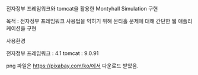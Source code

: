 전자정부 프레임워크와 tomcat을 활용한 Montyhall Simulation 구현

목적 : 전자정부 프레임워크 사용법을 익히기 위해 몬티홀 문제에 대해 간단한 웹 애플리케이션을 구현


사용환경

전자정부 프레임워크 : 4.1
tomcat : 9.0.91


png 파일은 https://pixabay.com/ko/에서 다운로드 받았음.
